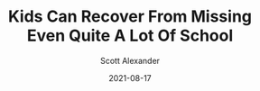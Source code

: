 ---
layout: podcast
title: "Kids Can Recover From Missing Even Quite A Lot Of School"
author: Scott Alexander
description: https://astralcodexten.substack.com/p/kids-can-recover-from-missing-even
date: 2021-08-17
length: 5314988
duration: 1329
guid: kids-can-recover-from-missing-even
---